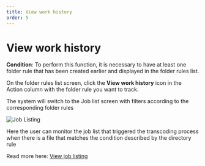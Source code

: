 ```yaml
---
title: View work history
order: 5
---
```


# View work history

**Condition**: To perform this function, it is necessary to have at least one folder rule that has been created earlier and displayed in the folder rules list.

On the folder rules list screen, click the **View work history** icon in the Action column with the folder rule you want to track.

The system will switch to the Job list screen with filters according to the corresponding folder rules

![Job Listing](/images/media-vod/job-management/view-job-list.png)

Here the user can monitor the job list that triggered the transcoding process when there is a file that matches the condition described by the directory rule

Read more here:
[View job listing](/docs/en/sigma-media-vod/05-user-guide/b-job-management/2-view-job-list.md)
